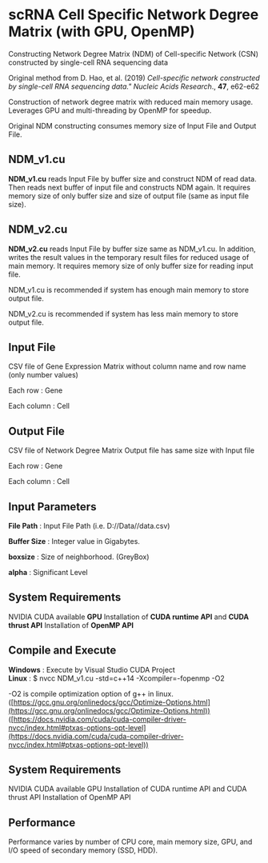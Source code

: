 # scRNA Cell Specific Network Degree Matrix (with GPU, OpenMP)

Constructing Network Degree Matrix (NDM) of Cell-specific Network (CSN) constructed by single-cell RNA sequencing data

Original method from D. Hao, et al. (2019) *Cell-specific network constructed by single-cell RNA sequencing data." Nucleic Acids Research*., **47**, e62-e62

Construction of network degree matrix with reduced main memory usage. Leverages GPU and multi-threading by OpenMP for speedup.

Original NDM constructing consumes memory size of Input File and Output File.

## NDM_v1.cu

**NDM_v1.cu** reads Input File by buffer size and construct NDM of read data. Then reads next buffer of input file and constructs NDM again.
It requires memory size of only buffer size and size of output file (same as input file size).

## NDM_v2.cu

**NDM_v2.cu** reads Input File by buffer size same as NDM_v1.cu. In addition, writes the result values in the temporary result files for reduced usage of main memory.
It requires memory size of only buffer size for reading input file.

NDM_v1.cu is recommended if system has enough main memory to store output file.

NDM_v2.cu is recommended if system has less main memory to store output file.

## Input File

CSV file of Gene Expression Matrix without column name and row name (only number values)

Each row : Gene

Each column : Cell

## Output File

CSV file of Network Degree Matrix
Output file has same size with Input file

Each row : Gene

Each column : Cell

## Input Parameters

**File Path** : Input File Path (i.e. D://Data//data.csv)

**Buffer Size** : Integer value in Gigabytes.

**boxsize** : Size of neighborhood. (GreyBox)

**alpha** : Significant Level

## System Requirements

NVIDIA CUDA available **GPU**
Installation of **CUDA runtime API** and **CUDA thrust API**
Installation of **OpenMP API**

## Compile and Execute

**Windows** : Execute by Visual Studio CUDA Project  
**Linux** : $ nvcc NDM_v1.cu -std=c++14 -Xcompiler=-fopenmp -O2

-O2 is compile optimization option of g++ in linux. ([https://gcc.gnu.org/onlinedocs/gcc/Optimize-Options.html](https://gcc.gnu.org/onlinedocs/gcc/Optimize-Options.html)) ([https://docs.nvidia.com/cuda/cuda-compiler-driver-nvcc/index.html#ptxas-options-opt-level](https://docs.nvidia.com/cuda/cuda-compiler-driver-nvcc/index.html#ptxas-options-opt-level))

## System Requirements

NVIDIA CUDA available GPU
Installation of CUDA runtime API and CUDA thrust API
Installation of OpenMP API

## Performance

Performance varies by number of CPU core, main memory size, GPU, and I/O speed of secondary memory (SSD, HDD).
